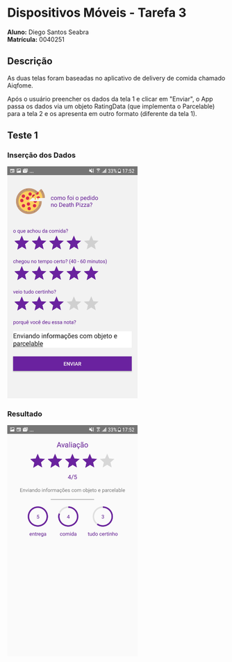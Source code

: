 # Dispositivos Móveis - Tarefa 3

**Aluno:** Diego Santos Seabra <br>
**Matrícula:** 0040251 <br>

## Descrição

As duas telas foram baseadas no aplicativo de delivery de comida chamado Aiqfome. 

Após o usuário preencher os dados da tela 1 e clicar em "Enviar", o App passa os dados via um objeto RatingData (que implementa o Parcelable) para a tela 2 e os apresenta em outro formato (diferente da tela 1).

## Teste 1

### Inserção dos Dados

<img src="https://github.com/Dssdiego/disp_tarefa3/blob/main/imagens/tela1_objeto.jpg" width="300">

### Resultado

<img src="https://github.com/Dssdiego/disp_tarefa3/blob/main/imagens/tela2_objeto.jpg" width="300">

